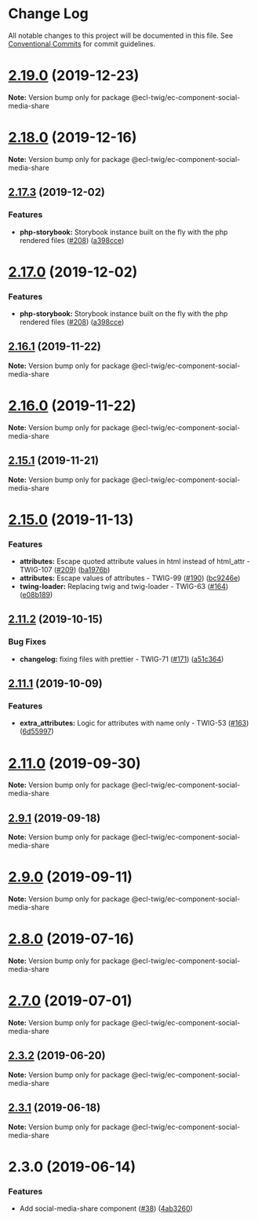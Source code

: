 # Change Log

All notable changes to this project will be documented in this file.
See [Conventional Commits](https://conventionalcommits.org) for commit guidelines.

# [2.19.0](https://github.com/ec-europa/ecl-twig/compare/v2.18.0...v2.19.0) (2019-12-23)

**Note:** Version bump only for package @ecl-twig/ec-component-social-media-share

# [2.18.0](https://github.com/ec-europa/ecl-twig/compare/v2.17.3...v2.18.0) (2019-12-16)

**Note:** Version bump only for package @ecl-twig/ec-component-social-media-share

## [2.17.3](https://github.com/ec-europa/ecl-twig/compare/v2.16.0...v2.17.3) (2019-12-02)

### Features

- **php-storybook:** Storybook instance built on the fly with the php rendered files ([#208](https://github.com/ec-europa/ecl-twig/issues/208)) ([a398cce](https://github.com/ec-europa/ecl-twig/commit/a398cce006853e9db2aa95bd31ba923fed05e8c1))

# [2.17.0](https://github.com/ec-europa/ecl-twig/compare/v2.16.0...v2.17.0) (2019-12-02)

### Features

- **php-storybook:** Storybook instance built on the fly with the php rendered files ([#208](https://github.com/ec-europa/ecl-twig/issues/208)) ([a398cce](https://github.com/ec-europa/ecl-twig/commit/a398cce006853e9db2aa95bd31ba923fed05e8c1))

## [2.16.1](https://github.com/ec-europa/ecl-twig/compare/v2.15.1...v2.16.1) (2019-11-22)

**Note:** Version bump only for package @ecl-twig/ec-component-social-media-share

# [2.16.0](https://github.com/ec-europa/ecl-twig/compare/v2.15.1...v2.16.0) (2019-11-22)

**Note:** Version bump only for package @ecl-twig/ec-component-social-media-share

## [2.15.1](https://github.com/ec-europa/ecl-twig/compare/v2.15.0...v2.15.1) (2019-11-21)

**Note:** Version bump only for package @ecl-twig/ec-component-social-media-share

# [2.15.0](https://github.com/ec-europa/ecl-twig/compare/v2.11.2...v2.15.0) (2019-11-13)

### Features

- **attributes:** Escape quoted attribute values in html instead of html_attr - TWIG-107 ([#209](https://github.com/ec-europa/ecl-twig/issues/209)) ([ba1976b](https://github.com/ec-europa/ecl-twig/commit/ba1976b))
- **attributes:** Escape values of attributes - TWIG-99 ([#190](https://github.com/ec-europa/ecl-twig/issues/190)) ([bc9246e](https://github.com/ec-europa/ecl-twig/commit/bc9246e))
- **twing-loader:** Replacing twig and twig-loader - TWIG-63 ([#164](https://github.com/ec-europa/ecl-twig/issues/164)) ([e08b189](https://github.com/ec-europa/ecl-twig/commit/e08b189))

## [2.11.2](https://github.com/ec-europa/ecl-twig/compare/v2.11.1...v2.11.2) (2019-10-15)

### Bug Fixes

- **changelog:** fixing files with prettier - TWIG-71 ([#171](https://github.com/ec-europa/ecl-twig/issues/171)) ([a51c364](https://github.com/ec-europa/ecl-twig/commit/a51c364))

## [2.11.1](https://github.com/ec-europa/ecl-twig/compare/v2.11.0...v2.11.1) (2019-10-09)

### Features

- **extra_attributes:** Logic for attributes with name only - TWIG-53 ([#163](https://github.com/ec-europa/ecl-twig/issues/163)) ([6d55997](https://github.com/ec-europa/ecl-twig/commit/6d55997))

# [2.11.0](https://github.com/ec-europa/ecl-twig/compare/v2.9.1...v2.11.0) (2019-09-30)

**Note:** Version bump only for package @ecl-twig/ec-component-social-media-share

## [2.9.1](https://github.com/ec-europa/ecl-twig/compare/v2.9.0...v2.9.1) (2019-09-18)

**Note:** Version bump only for package @ecl-twig/ec-component-social-media-share

# [2.9.0](https://github.com/ec-europa/ecl-twig/compare/v2.8.0...v2.9.0) (2019-09-11)

**Note:** Version bump only for package @ecl-twig/ec-component-social-media-share

# [2.8.0](https://github.com/ec-europa/ecl-twig/compare/v2.7.0...v2.8.0) (2019-07-16)

**Note:** Version bump only for package @ecl-twig/ec-component-social-media-share

# [2.7.0](https://github.com/ec-europa/ecl-twig/compare/v2.3.2...v2.7.0) (2019-07-01)

**Note:** Version bump only for package @ecl-twig/ec-component-social-media-share

## [2.3.2](https://github.com/ec-europa/ecl-twig/compare/v2.3.1...v2.3.2) (2019-06-20)

**Note:** Version bump only for package @ecl-twig/ec-component-social-media-share

## [2.3.1](https://github.com/ec-europa/ecl-twig/compare/v2.3.0...v2.3.1) (2019-06-18)

**Note:** Version bump only for package @ecl-twig/ec-component-social-media-share

# 2.3.0 (2019-06-14)

### Features

- Add social-media-share component ([#38](https://github.com/ec-europa/ecl-twig/issues/38)) ([4ab3260](https://github.com/ec-europa/ecl-twig/commit/4ab3260))
